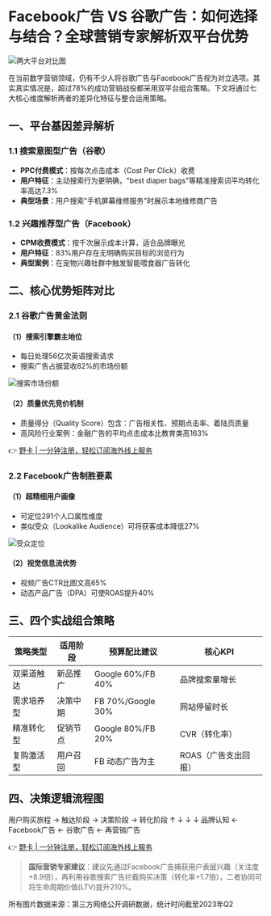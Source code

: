 # Facebook广告 VS 谷歌广告：如何选择与结合？全球营销专家解析双平台优势

![两大平台对比图](https://bbtdd.com/wp-content/uploads/img/62079186539240.webp) 

在当前数字营销领域，仍有不少人将谷歌广告与Facebook广告视为对立选项。其实真实情况是，超过78%的成功营销战役都采用双平台组合策略。下文将通过七大核心维度解析两者的差异化特征与整合运用策略。

## 一、平台基因差异解析

### 1.1 搜索意图型广告（谷歌）
- **PPC付费模式**：按每次点击成本（Cost Per Click）收费
- **用户特征**：主动搜索行为更明确，"best diaper bags"等精准搜索词平均转化率高达7.3%
- **典型场景**：用户搜索"手机屏幕维修服务"时展示本地维修商广告

### 1.2 兴趣推荐型广告（Facebook）
- **CPM收费模式**：按千次展示成本计算，适合品牌曝光
- **用户特征**：83%用户存在无明确购买目标的浏览行为
- **典型案例**：在宠物兴趣社群中触发智能喂食器广告转化

## 二、核心优势矩阵对比

### 2.1 谷歌广告黄金法则
#### （1）搜索引擎霸主地位
- 每日处理56亿次英语搜索请求
- 搜索广告占据营收82%的市场份额
 
![搜索市场份额](https://bbtdd.com/wp-content/uploads/img/235874257.webp)

#### （2）质量优先竞价机制
- 质量得分（Quality Score）包含：广告相关性、预期点击率、着陆页质量
- 高风险行业案例：金融广告的平均点击成本比教育类高163%

👉 [野卡 | 一分钟注册，轻松订阅海外线上服务](https://bbtdd.com/yeka)

### 2.2 Facebook广告制胜要素
#### （1）超精细用户画像
- 可定位291个人口属性维度
- 类似受众（Lookalike Audience）可将获客成本降低27%

![受众定位](https://bbtdd.com/wp-content/uploads/img/80768725953.webp)

#### （2）视觉信息流优势
- 视频广告CTR比图文高65%
- 动态产品广告（DPA）可使ROAS提升40%

## 三、四个实战组合策略

| 策略类型 | 适用阶段 | 预算配比建议 | 核心KPI |
|---------|---------|-------------|--------|
| 双渠道触达 | 新品推广 | Google 60%/FB 40% | 品牌搜索量增长 |
| 需求培养型 | 决策中期 | FB 70%/Google 30% | 网站停留时长 |
| 精准转化型 | 促销节点 | Google 80%/FB 20% | CVR（转化率） |
| 复购激活型 | 用户召回 | FB 动态广告为主 | ROAS（广告支出回报） |

## 四、决策逻辑流程图

用户购买旅程 → 触达阶段 → 决策阶段 → 转化阶段
   ↑               ↓           ↓           ↓
品牌认知 ← Facebook广告 ← 谷歌广告 ← 再营销广告


👉 [野卡 | 一分钟注册，轻松订阅海外线上服务](https://bbtdd.com/yeka)

> **国际营销专家建议**：建议先通过Facebook广告捕获用户表层兴趣（关注度+8.9倍），再利用谷歌搜索广告拦截购买决策（转化率+1.7倍），二者协同可将生命周期价值(LTV)提升210%。

所有图片数据来源：第三方网络公开调研数据，统计时间截至2023年Q2